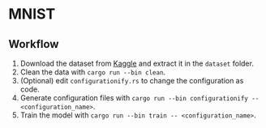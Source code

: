 # MNIST

## Workflow

1. Download the dataset from [Kaggle](https://www.kaggle.com/c/digit-recognizer/data) and extract it in the `dataset` folder.
2. Clean the data with `cargo run --bin clean`.
3. (Optional) edit `configurationify.rs` to change the configuration as code.
4. Generate configuration files with `cargo run --bin configurationify -- <configuration_name>`.
5. Train the model with `cargo run --bin train -- <configuration_name>`.